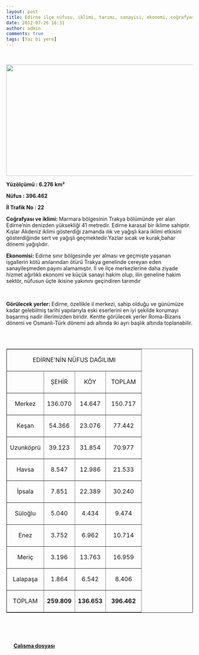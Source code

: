 ```yaml
---
layout: post
title: Edirne ilçe nüfusu, iklimi, tarımı, sanayisi, ekonomi, coğrafyası 
date: 2012-07-26 16:31
author: admin
comments: true
tags: [Yaz bi yere]
---
```

&nbsp;

<a href="http://egitimvaktim.com/dosyalar/2012/07/edirne.jpg"><img class="alignnone size-full wp-image-7057" title="edirne" src="http://egitimvaktim.com/dosyalar/2012/07/edirne.jpg" alt="" width="570" height="300" /></a>

<strong>Yüzölçümü : 6.276 km²</strong>

<strong>Nüfus :</strong><strong> 396.462</strong>

<strong>İl Trafik No : 22</strong>

<strong>Coğrafyası ve iklimi: </strong>Marmara bölgesinin Trakya bölümünde yer alan Edirne’nin denizden yüksekliği 41 metredir. Edirne karasal bir iklime sahiptir. Kışlar Akdeniz iklimi gösterdiği zamanda ılık ve yağışlı kara iklimi etkisini gösterdiğinde sert ve yağışlı geçmektedir.Yazlar sıcak ve kurak,bahar dönemi yağışlıdır.

<strong>Ekonomisi:</strong> Edirne sınır bölgesinde yer alması ve geçmişte yaşanan işgallerin kötü anılarından ötürü Trakya genelinde cereyan eden sanayileşmeden payını alamamıştır. İl ve ilçe merkezlerine daha ziyade hizmet ağırlıklı ekonomi ve küçük sanayi hakim olup, ilin geneline hakim sektör, nüfusun üçte ikisine yakınını geçindiren tarımdır

&nbsp;

<strong>Görülecek yerler:</strong> Edirne, özellikle il merkezi, sahip olduğu ve günümüze kadar gelebilmiş tarihi yapılarıyla eski eserlerini en iyi şekilde korumayı başarmış nadir illerimizden biridir. Kentte görülecek yerler Roma-Bizans dönemi ve Osmanlı-Türk dönemi adı altında iki ayrı başlık altında toplanabilir.

&nbsp;
<div align="center">
<table width="100%" border="1" cellspacing="0" cellpadding="0" align="left">
<tbody>
<tr>
<td colspan="4" valign="top" width="285">
<p align="center">EDİRNE’NİN NÜFUS DAĞILIMI</p>
</td>
</tr>
<tr>
<td valign="top" width="79"></td>
<td valign="top" width="63">
<p align="center">ŞEHİR</p>
</td>
<td valign="top" width="63">
<p align="center">KÖY</p>
</td>
<td valign="top" width="80">
<p align="center">TOPLAM</p>
</td>
</tr>
<tr>
<td valign="top" width="79">
<p align="center">Merkez</p>
</td>
<td valign="top" width="63">
<p align="center">136.070</p>
</td>
<td valign="top" width="63">
<p align="center">14.647</p>
</td>
<td valign="top" width="80">
<p align="center">150.717</p>
</td>
</tr>
<tr>
<td valign="top" width="79">
<p align="center">Keşan</p>
</td>
<td valign="top" width="63">
<p align="center">54.366</p>
</td>
<td valign="top" width="63">
<p align="center">23.076</p>
</td>
<td valign="top" width="80">
<p align="center">77.442</p>
</td>
</tr>
<tr>
<td valign="top" width="79">
<p align="center">Uzunköprü</p>
</td>
<td valign="top" width="63">
<p align="center">39.123</p>
</td>
<td valign="top" width="63">
<p align="center">31.854</p>
</td>
<td valign="top" width="80">
<p align="center">70.977</p>
</td>
</tr>
<tr>
<td valign="top" width="79">
<p align="center">Havsa</p>
</td>
<td valign="top" width="63">
<p align="center">8.547</p>
</td>
<td valign="top" width="63">
<p align="center">12.986</p>
</td>
<td valign="top" width="80">
<p align="center">21.533</p>
</td>
</tr>
<tr>
<td valign="top" width="79">
<p align="center">İpsala</p>
</td>
<td valign="top" width="63">
<p align="center">7.851</p>
</td>
<td valign="top" width="63">
<p align="center">22.389</p>
</td>
<td valign="top" width="80">
<p align="center">30.240</p>
</td>
</tr>
<tr>
<td valign="top" width="79">
<p align="center">Süloğlu</p>
</td>
<td valign="top" width="63">
<p align="center">5.040</p>
</td>
<td valign="top" width="63">
<p align="center">4.434</p>
</td>
<td valign="top" width="80">
<p align="center">9.474</p>
</td>
</tr>
<tr>
<td valign="top" width="79">
<p align="center">Enez</p>
</td>
<td valign="top" width="63">
<p align="center">3.752</p>
</td>
<td valign="top" width="63">
<p align="center">6.962</p>
</td>
<td valign="top" width="80">
<p align="center">10.714</p>
</td>
</tr>
<tr>
<td valign="top" width="79">
<p align="center">Meriç</p>
</td>
<td valign="top" width="63">
<p align="center">3.196</p>
</td>
<td valign="top" width="63">
<p align="center">13.763</p>
</td>
<td valign="top" width="80">
<p align="center">16.959</p>
</td>
</tr>
<tr>
<td valign="top" width="79">
<p align="center">Lalapaşa</p>
</td>
<td valign="top" width="63">
<p align="center">1.864</p>
</td>
<td valign="top" width="63">
<p align="center">6.542</p>
</td>
<td valign="top" width="80">
<p align="center">8.406</p>
</td>
</tr>
<tr>
<td valign="top" width="79">
<p align="center">TOPLAM</p>
</td>
<td valign="top" width="63">
<p align="center"><strong>259.809</strong></p>
</td>
<td valign="top" width="63">
<p align="center"><strong>136.653</strong></p>
</td>
<td valign="top" width="80">
<p align="center"><strong>396.462</strong></p>
</td>
</tr>
</tbody>
</table>
</div>
&nbsp;

&nbsp;

<img class="alignleft size-full wp-image-4259" title="zip" src="http://egitimvaktim.com/dosyalar/2012/04/zip.gif" alt="" width="16" height="16" /> <a href="http://egitimvaktim.com/dosyalar/2012/07/22_edirne.doc"><strong>Çalışma dosyası</strong></a>
